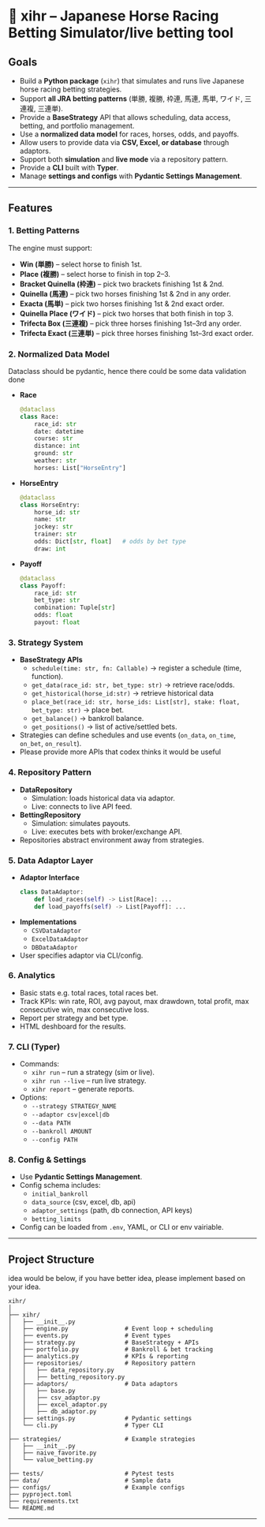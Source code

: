 # 🏇 xihr – Japanese Horse Racing Betting Simulator/live betting tool

## Goals
- Build a **Python package** (`xihr`) that simulates and runs live Japanese horse racing betting strategies.  
- Support **all JRA betting patterns** (単勝, 複勝, 枠連, 馬連, 馬単, ワイド, 三連複, 三連単).  
- Provide a **BaseStrategy** API that allows scheduling, data access, betting, and portfolio management.  
- Use a **normalized data model** for races, horses, odds, and payoffs.  
- Allow users to provide data via **CSV, Excel, or database** through adaptors.  
- Support both **simulation** and **live mode** via a repository pattern.  
- Provide a **CLI** built with **Typer**.  
- Manage **settings and configs** with **Pydantic Settings Management**.  

---

## Features

### 1. Betting Patterns
The engine must support:  
- **Win (単勝)** – select horse to finish 1st.  
- **Place (複勝)** – select horse to finish in top 2–3.  
- **Bracket Quinella (枠連)** – pick two brackets finishing 1st & 2nd.  
- **Quinella (馬連)** – pick two horses finishing 1st & 2nd in any order.  
- **Exacta (馬単)** – pick two horses finishing 1st & 2nd exact order.  
- **Quinella Place (ワイド)** – pick two horses that both finish in top 3.  
- **Trifecta Box (三連複)** – pick three horses finishing 1st–3rd any order.  
- **Trifecta Exact (三連単)** – pick three horses finishing 1st–3rd exact order.  

### 2. Normalized Data Model
Dataclass should be pydantic, hence there could be some data validation done
- **Race**
  ```python
  @dataclass
  class Race:
      race_id: str
      date: datetime
      course: str
      distance: int
      ground: str
      weather: str
      horses: List["HorseEntry"]
  ```
- **HorseEntry**
  ```python
  @dataclass
  class HorseEntry:
      horse_id: str
      name: str
      jockey: str
      trainer: str
      odds: Dict[str, float]   # odds by bet type
      draw: int
  ```
- **Payoff**
  ```python
  @dataclass
  class Payoff:
      race_id: str
      bet_type: str
      combination: Tuple[str]
      odds: float
      payout: float
  ```

### 3. Strategy System
- **BaseStrategy APIs**
  - `schedule(time: str, fn: Callable)` → register a schedule (time, function).  
  - `get_data(race_id: str, bet_type: str)` → retrieve race/odds.  
  - `get_historical(horse_id:str)` -> retrieve historical data
  - `place_bet(race_id: str, horse_ids: List[str], stake: float, bet_type: str)` → place bet.  
  - `get_balance()` → bankroll balance.  
  - `get_positions()` → list of active/settled bets.  
- Strategies can define schedules and use events (`on_data`, `on_time`, `on_bet`, `on_result`).  
- Please provide more APIs that codex thinks it would be useful

### 4. Repository Pattern
- **DataRepository**
  - Simulation: loads historical data via adaptor.  
  - Live: connects to live API feed.  
- **BettingRepository**
  - Simulation: simulates payouts.  
  - Live: executes bets with broker/exchange API.  
- Repositories abstract environment away from strategies.  

### 5. Data Adaptor Layer
- **Adaptor Interface**
  ```python
  class DataAdaptor:
      def load_races(self) -> List[Race]: ...
      def load_payoffs(self) -> List[Payoff]: ...
  ```
- **Implementations**
  - `CSVDataAdaptor`  
  - `ExcelDataAdaptor`  
  - `DBDataAdaptor`  
- User specifies adaptor via CLI/config.  

### 6. Analytics
- Basic stats e.g. total races, total races bet.
- Track KPIs: win rate, ROI, avg payout, max drawdown, total profit, max consecutive win, max consecutive loss.
- Report per strategy and bet type.  
- HTML deshboard for the results.  

### 7. CLI (Typer)
- Commands:  
  - `xihr run` – run a strategy (sim or live).  
  - `xihr run --live` – run live strategy.  
  - `xihr report` – generate reports.  
- Options:  
  - `--strategy STRATEGY_NAME`  
  - `--adaptor csv|excel|db`  
  - `--data PATH`  
  - `--bankroll AMOUNT`  
  - `--config PATH`  

### 8. Config & Settings
- Use **Pydantic Settings Management**.  
- Config schema includes:  
  - `initial_bankroll`  
  - `data_source` (csv, excel, db, api)  
  - `adaptor_settings` (path, db connection, API keys)  
  - `betting_limits`  
- Config can be loaded from `.env`, YAML, or CLI or env vairiable. 

---

## Project Structure
idea would be below, if you have better idea, please implement based on your idea.
```
xihr/
│
├── xihr/
│   ├── __init__.py
│   ├── engine.py                # Event loop + scheduling
│   ├── events.py                # Event types
│   ├── strategy.py              # BaseStrategy + APIs
│   ├── portfolio.py             # Bankroll & bet tracking
│   ├── analytics.py             # KPIs & reporting
│   ├── repositories/            # Repository pattern
│   │   ├── data_repository.py
│   │   ├── betting_repository.py
│   ├── adaptors/                # Data adaptors
│   │   ├── base.py
│   │   ├── csv_adaptor.py
│   │   ├── excel_adaptor.py
│   │   ├── db_adaptor.py
│   ├── settings.py              # Pydantic settings
│   └── cli.py                   # Typer CLI
│
├── strategies/                  # Example strategies
│   ├── __init__.py
│   ├── naive_favorite.py
│   └── value_betting.py
│
├── tests/                       # Pytest tests
├── data/                        # Sample data
├── configs/                     # Example configs
├── pyproject.toml
├── requirements.txt
└── README.md
```

---

